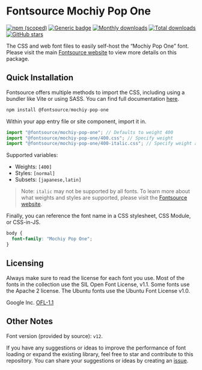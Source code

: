 # Fontsource Mochiy Pop One

[![npm (scoped)](https://img.shields.io/npm/v/@fontsource/mochiy-pop-one?color=brightgreen)](https://www.npmjs.com/package/@fontsource/mochiy-pop-one) [![Generic badge](https://img.shields.io/badge/fontsource-passing-brightgreen)](https://github.com/fontsource/fontsource) [![Monthly downloads](https://badgen.net/npm/dm/@fontsource/mochiy-pop-one)](https://github.com/fontsource/fontsource) [![Total downloads](https://badgen.net/npm/dt/@fontsource/mochiy-pop-one)](https://github.com/fontsource/fontsource) [![GitHub stars](https://img.shields.io/github/stars/fontsource/fontsource.svg?style=social&label=Star)](https://github.com/fontsource/fontsource/stargazers)

The CSS and web font files to easily self-host the “Mochiy Pop One” font. Please visit the main [Fontsource website](https://fontsource.org/fonts/mochiy-pop-one) to view more details on this package.

## Quick Installation

Fontsource offers multiple methods to import the CSS, including using a bundler like Vite or using SASS. You can find full documentation [here](https://fontsource.org/docs/getting-started/introduction).

```javascript
npm install @fontsource/mochiy-pop-one
```

Within your app entry file or site component, import it in.

```javascript
import "@fontsource/mochiy-pop-one"; // Defaults to weight 400
import "@fontsource/mochiy-pop-one/400.css"; // Specify weight
import "@fontsource/mochiy-pop-one/400-italic.css"; // Specify weight and style
```

Supported variables:
- Weights: `[400]`
- Styles: `[normal]`
- Subsets: `[japanese,latin]`

> Note: `italic` may not be supported by all fonts. To learn more about what weights and styles are supported, please visit the [Fontsource website](https://fontsource.org/fonts/mochiy-pop-one).

Finally, you can reference the font name in a CSS stylesheet, CSS Module, or CSS-in-JS.

```css
body {
  font-family: "Mochiy Pop One";
}
```

## Licensing
Always make sure to read the license for each font you use. Most of the fonts in the collection use the SIL Open Font License, v1.1. Some fonts use the Apache 2 license. The Ubuntu fonts use the Ubuntu Font License v1.0.

Google Inc.
[OFL-1.1](http://scripts.sil.org/OFL)

## Other Notes
Font version (provided by source): `v12`.

If you have any suggestions or ideas to improve the performance of font loading or expand the existing library, feel free to star and contribute to this repository. You can share your suggestions or ideas by creating an [issue](https://github.com/fontsource/fontsource/issues).
